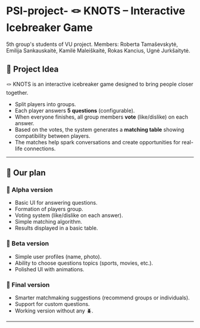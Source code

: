 # PSI-project- 🪢 KNOTS – Interactive Icebreaker Game
5th group's students of VU project. Members: Roberta Tamaševskytė, Emilija Sankauskaitė, Kamilė Maleiškaitė, Rokas Kancius, Ugnė Jurkšaitytė.


## 🎯 Project Idea

🪢 KNOTS is an interactive icebreaker game designed to bring people closer together. 

- Split players into groups.  
- Each player answers **5 questions** (configurable).  
- When everyone finishes, all group members **vote** (like/dislike) on each answer.  
- Based on the votes, the system generates a **matching table** showing compatibility between players.  
- The matches help spark conversations and create opportunities for real-life connections.  

---


## 🎯 Our plan

### 🔹 Alpha version
- Basic UI for answering questions.  
- Formation of players group.  
- Voting system (like/dislike on each answer).  
- Simple matching algorithm.  
- Results displayed in a basic table.  

### 🔹 Beta version
- Simple user profiles (name, photo).    
- Ability to choose questions topics (sports, movies, etc.).
- Polished UI with animations.  
 

### 🔹 Final version
- Smarter matchmaking suggestions (recommend groups or individuals).  
- Support for custom questions.  
- Working version without any 🪲.
  

---
